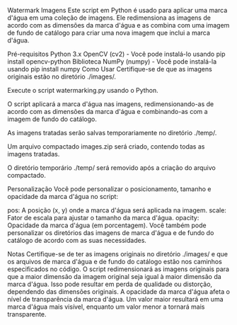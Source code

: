 Watermark Imagens
Este script em Python é usado para aplicar uma marca d'água em uma coleção de imagens. Ele redimensiona as imagens de acordo com as dimensões da marca d'água e as combina com uma imagem de fundo de catálogo para criar uma nova imagem que inclui a marca d'água.

Pré-requisitos
Python 3.x
OpenCV (cv2) - Você pode instalá-lo usando pip install opencv-python
Biblioteca NumPy (numpy) - Você pode instalá-la usando pip install numpy
Como Usar
Certifique-se de que as imagens originais estão no diretório ./images/.

Execute o script watermarking.py usando o Python.

O script aplicará a marca d'água nas imagens, redimensionando-as de acordo com as dimensões da marca d'água e combinando-as com a imagem de fundo do catálogo.

As imagens tratadas serão salvas temporariamente no diretório ./temp/.

Um arquivo compactado images.zip será criado, contendo todas as imagens tratadas.

O diretório temporário ./temp/ será removido após a criação do arquivo compactado.

Personalização
Você pode personalizar o posicionamento, tamanho e opacidade da marca d'água no script:

pos: A posição (x, y) onde a marca d'água será aplicada na imagem.
scale: Fator de escala para ajustar o tamanho da marca d'água.
opacity: Opacidade da marca d'água (em porcentagem).
Você também pode personalizar os diretórios das imagens de marca d'água e de fundo do catálogo de acordo com as suas necessidades.

Notas
Certifique-se de ter as imagens originais no diretório ./images/ e que os arquivos de marca d'água e de fundo do catálogo estão nos caminhos especificados no código.
O script redimensionará as imagens originais para que a maior dimensão da imagem original seja igual à maior dimensão da marca d'água. Isso pode resultar em perda de qualidade ou distorção, dependendo das dimensões originais.
A opacidade da marca d'água afeta o nível de transparência da marca d'água. Um valor maior resultará em uma marca d'água mais visível, enquanto um valor menor a tornará mais transparente.
